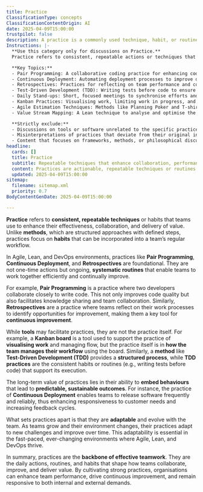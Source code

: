 ```yaml
---
title: Practice
ClassificationType: concepts
ClassificationContentOrigin: AI
date: 2025-04-09T15:00:00
trustpilot: false
description: A practice is a commonly used technique, habit, or routine that helps teams consistently achieve goals, improve performance, and enhance collaboration within Agile, DevOps, and Lean environments.
Instructions: |-
  **Use this category only for discussions on Practice.**  
  Practice refers to consistent, repeatable actions or techniques that teams use to improve their effectiveness, collaboration, and value delivery. This category focuses on actionable techniques and habits that enhance team performance and foster a culture of continuous improvement.

  **Key Topics:**
  - Pair Programming: A collaborative coding practice for enhancing code quality and knowledge sharing.
  - Continuous Deployment: Automating deployment processes to improve delivery speed and reliability.
  - Retrospectives: Practices for reflecting on team performance and continuously improving processes.
  - Test-Driven Development (TDD): Writing tests before code to ensure functionality and maintainable software.
  - Daily Stand-ups: Short, focused meetings to synchronise efforts and address impediments.
  - Kanban Practices: Visualising work, limiting work in progress, and managing flow.
  - Agile Estimation Techniques: Methods like Planning Poker and T-shirt sizing to estimate effort and complexity.
  - Value Stream Mapping: A Lean technique to analyse and optimise the flow of materials and information.

  **Strictly exclude:**
  - Discussions on tools or software unrelated to the specific practice
  - Misinterpretations of practices that deviate from their original intent
  - Content that focuses on frameworks, methods, or philosophical discussions not linked to actionable techniques.
headline:
  cards: []
  title: Practice
  subtitle: Repeatable techniques that enhance collaboration, performance, and agility in team environments.
  content: Practices are actionable, repeatable techniques or routines that help teams consistently improve their performance, collaboration, and value delivery. Posts should focus on specific techniques, habitual actions, and strategies that drive team effectiveness and organisational success.
  updated: 2025-04-09T15:00:00
sitemap:
  filename: sitemap.xml
  priority: 0.7
BodyContentGenDate: 2025-04-09T15:00:00

---
```

**Practice** refers to **consistent, repeatable techniques** or habits that teams use to enhance their effectiveness, collaboration, and delivery of value. Unlike **methods**, which are structured approaches with defined steps, practices focus on **habits** that can be incorporated into a team’s regular workflow.

In Agile, Lean, and DevOps environments, practices like **Pair Programming**, **Continuous Deployment**, and **Retrospectives** are foundational. They are not one-time actions but ongoing, **systematic routines** that enable teams to work together efficiently and continually improve.

For example, **Pair Programming** is a practice where two developers collaborate closely to write code. This not only improves code quality but also facilitates knowledge sharing and team collaboration. Similarly, **Retrospectives** are a practice where teams reflect on their work processes to identify opportunities for improvement, making them a key tool for **continuous improvement**.

While **tools** may facilitate practices, they are not the practice itself. For example, a **Kanban board** is a tool used to support the practice of **visualising work** and managing flow, but the practice itself is in **how the team manages their workflow** using the board. Similarly, a **method** like **Test-Driven Development (TDD)** provides a **structured process**, while **TDD practices** are the consistent habits or routines (e.g., writing tests before code) that support its execution.

The long-term value of practices lies in their ability to **embed behaviours** that lead to **predictable, sustainable outcomes**. For instance, the practice of **Continuous Deployment** enables teams to release software frequently and reliably, thus enhancing responsiveness to customer needs and increasing feedback cycles.

What sets practices apart is that they are **adaptable** and evolve with the team. As teams grow and their environment changes, their practices adapt to new challenges and improve over time. This adaptability is essential in the fast-paced, ever-changing environments where Agile, Lean, and DevOps thrive.

In summary, practices are the **backbone of effective teamwork**. They are the daily actions, routines, and habits that shape how teams collaborate, improve, and deliver value. By cultivating strong practices, organisations can enhance team performance, drive continuous improvement, and remain responsive to both internal and external demands.
